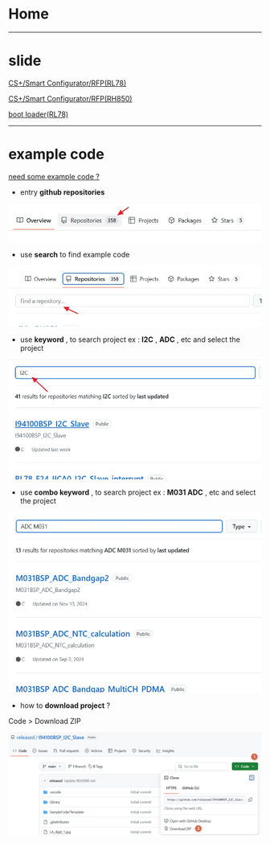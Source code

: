 
Home
===

---
# slide


[CS+/Smart Configurator/RFP(RL78)](https://released.github.io/slide_RL78/ "slide_RL78")      

[CS+/Smart Configurator/RFP(RH850)](https://released.github.io/slide_RH850/ "slide_R850")  

[boot loader(RL78)](https://released.github.io/slide_boot_loader_for_RL78/ "boot_loader_for_RL78") 


---
# example code


[need some example code ?](https://github.com/released/ "need some example code ?")


* entry __github repositories__

![](img/how_to_search_1.jpg)


* use __search__ to find example code

![](img/how_to_search_2.jpg)


* use __keyword__ , to search project
ex : __I2C__ , __ADC__ , etc and select the project 

![](img/how_to_search_3.jpg)

* use __combo keyword__ , to search project
ex : __M031 ADC__ , etc and select the project 

![](img/how_to_search_4.jpg)


* how to __download project__ ?

Code > Download ZIP

![](img/how_to_download.jpg)

